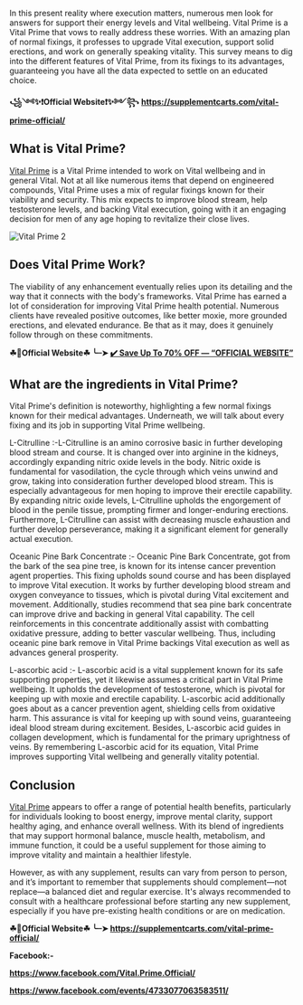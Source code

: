 In this present reality where execution matters, numerous men look for answers for support their energy levels and Vital wellbeing. Vital Prime is a Vital Prime that vows to really address these worries. With an amazing plan of normal fixings, it professes to upgrade Vital execution, support solid erections, and work on generally speaking vitality. This survey means to dig into the different features of Vital Prime, from its fixings to its advantages, guaranteeing you have all the data expected to settle on an educated choice.

**꧁༺✨❗Official Website❗✨༻꧂**
**https://supplementcarts.com/vital-prime-official/**

## What is Vital Prime?

[Vital Prime](https://thebuzzbyte.com/vital-prime/) is a Vital Prime intended to work on Vital wellbeing and in general Vital. Not at all like numerous items that depend on engineered compounds, Vital Prime uses a mix of regular fixings known for their viability and security. This mix expects to improve blood stream, help testosterone levels, and backing Vital execution, going with it an engaging decision for men of any age hoping to revitalize their close lives.

![Vital Prime 2](https://github.com/user-attachments/assets/00a5fdca-1f90-4fa2-8f0d-74aa373fe096)


## Does Vital Prime Work?

The viability of any enhancement eventually relies upon its detailing and the way that it connects with the body's frameworks. Vital Prime has earned a lot of consideration for improving Vital Prime health potential. Numerous clients have revealed positive outcomes, like better moxie, more grounded erections, and elevated endurance. Be that as it may, does it genuinely follow through on these commitments.

**☘📣Official Website☘ ╰┈➤ [✔️ Save Up To 70% OFF — “OFFICIAL WEBSITE”](https://supplementcarts.com/vital-prime-official/)**

## What are the ingredients in Vital Prime?

Vital Prime's definition is noteworthy, highlighting a few normal fixings known for their medical advantages. Underneath, we will talk about every fixing and its job in supporting Vital Prime wellbeing.

L-Citrulline :-L-Citrulline is an amino corrosive basic in further developing blood stream and course. It is changed over into arginine in the kidneys, accordingly expanding nitric oxide levels in the body. Nitric oxide is fundamental for vasodilation, the cycle through which veins unwind and grow, taking into consideration further developed blood stream. This is especially advantageous for men hoping to improve their erectile capability. By expanding nitric oxide levels, L-Citrulline upholds the engorgement of blood in the penile tissue, prompting firmer and longer-enduring erections. Furthermore, L-Citrulline can assist with decreasing muscle exhaustion and further develop perseverance, making it a significant element for generally actual execution.

Oceanic Pine Bark Concentrate :- Oceanic Pine Bark Concentrate, got from the bark of the sea pine tree, is known for its intense cancer prevention agent properties. This fixing upholds sound course and has been displayed to improve Vital execution. It works by further developing blood stream and oxygen conveyance to tissues, which is pivotal during Vital excitement and movement. Additionally, studies recommend that sea pine bark concentrate can improve drive and backing in general Vital capability. The cell reinforcements in this concentrate additionally assist with combatting oxidative pressure, adding to better vascular wellbeing. Thus, including oceanic pine bark remove in Vital Prime backings Vital execution as well as advances general prosperity.

L-ascorbic acid :- L-ascorbic acid is a vital supplement known for its safe supporting properties, yet it likewise assumes a critical part in Vital Prime wellbeing. It upholds the development of testosterone, which is pivotal for keeping up with moxie and erectile capability. L-ascorbic acid additionally goes about as a cancer prevention agent, shielding cells from oxidative harm. This assurance is vital for keeping up with sound veins, guaranteeing ideal blood stream during excitement. Besides, L-ascorbic acid guides in collagen development, which is fundamental for the primary uprightness of veins. By remembering L-ascorbic acid for its equation, Vital Prime improves supporting Vital wellbeing and generally vitality potential.




## Conclusion

[Vital Prime](https://thebuzzbyte.com/vital-prime/) appears to offer a range of potential health benefits, particularly for individuals looking to boost energy, improve mental clarity, support healthy aging, and enhance overall wellness. With its blend of ingredients that may support hormonal balance, muscle health, metabolism, and immune function, it could be a useful supplement for those aiming to improve vitality and maintain a healthier lifestyle.

However, as with any supplement, results can vary from person to person, and it’s important to remember that supplements should complement—not replace—a balanced diet and regular exercise. It's always recommended to consult with a healthcare professional before starting any new supplement, especially if you have pre-existing health conditions or are on medication.

**☘📣Official Website☘ ╰┈➤ https://supplementcarts.com/vital-prime-official/**

**Facebook:-**

**https://www.facebook.com/Vital.Prime.Official/**

**https://www.facebook.com/events/4733077063583511/**
